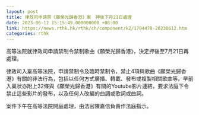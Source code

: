 ```yaml
---
layout: post
title: 律政司申請禁《願榮光歸香港》案　押後下月21日處理
date: 2023-06-12 15:15:49.000000000 +08:00
link: https://news.rthk.hk/rthk/ch/component/k2/1704478-20230612.htm
categories: rthk
---
```


高等法院就律政司申請禁制令禁制歌曲《願榮光歸香港》，決定押後至7月21日再處理。

律政司入稟高等法院，申請禁制令及臨時禁制令，禁止4項與歌曲《願榮光歸香港》有關的非法行為，包括以任何方式廣播、轉載、發布或複製相關歌曲等。早前入稟狀亦附上32條與《願榮光歸香港》有關的Youtube影片連結，要求法庭下令禁止這些影片的發布，以及任何人改編的曲調或歌詞或曲詞。

案件下午在高等法院開庭處理，由法官陳嘉信負責作法庭指示。

